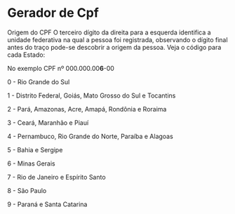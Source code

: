 # Gerador de Cpf

Origem do CPF
O terceiro dígito da direita para a esquerda identifica a unidade federativa na qual a pessoa foi registrada, observando o dígito final antes do traço pode-se descobrir a origem da pessoa. Veja o código para cada Estado:

No exemplo CPF nº 000.000.00<b>6</b>-00

0 - Rio Grande do Sul

1 - Distrito Federal, Goiás, Mato Grosso do Sul e Tocantins

2 - Pará, Amazonas, Acre, Amapá, Rondônia e Roraima

3 - Ceará, Maranhão e Piauí

4 - Pernambuco, Rio Grande do Norte, Paraíba e Alagoas

5 - Bahia e Sergipe

6 - Minas Gerais

7 - Rio de Janeiro e Espírito Santo

8 - São Paulo

9 - Paraná e Santa Catarina
